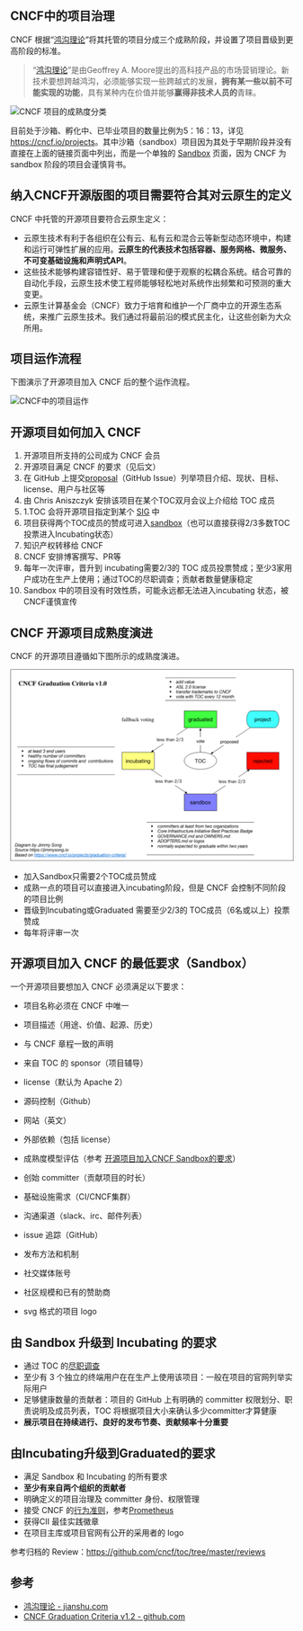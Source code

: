 ## CNCF中的项目治理

CNCF 根据“[鸿沟理论](https://www.jianshu.com/p/a305fa93580b)”将其托管的项目分成三个成熟阶段，并设置了项目晋级到更高阶段的标准。

> “[鸿沟理论](https://www.jianshu.com/p/a305fa93580b)”是由Geoffrey A. Moore提出的高科技产品的市场营销理论。新技术要想跨越鸿沟，必须能够实现一些跨越式的发展，**拥有某一些以前不可能实现的功能**，具有某种内在价值并能够**赢得非技术人员的**青睐。

![CNCF 项目的成熟度分类](https://ws1.sinaimg.cn/large/006tNc79ly1g1yzc5xre6j30o20a8q3t.jpg)

目前处于沙箱、孵化中、已毕业项目的数量比例为5：16：13，详见 <https://cncf.io/projects>。其中沙箱（sandbox）项目因为其处于早期阶段并没有直接在上面的链接页面中列出，而是一个单独的 [Sandbox](https://www.cncf.io/sandbox-projects/) 页面，因为 CNCF 为 sandbox 阶段的项目会谨慎背书。

## 纳入CNCF开源版图的项目需要符合其对云原生的定义

CNCF 中托管的开源项目要符合云原生定义：

- 云原生技术有利于各组织在公有云、私有云和混合云等新型动态环境中，构建和运行可弹性扩展的应用。**云原生的代表技术包括容器、服务网格、微服务、不可变基础设施和声明式API**。
- 这些技术能够构建容错性好、易于管理和便于观察的松耦合系统。结合可靠的自动化手段，云原生技术使工程师能够轻松地对系统作出频繁和可预测的重大变更。
- 云原生计算基金会（CNCF）致力于培育和维护一个厂商中立的开源生态系统，来推广云原生技术。我们通过将最前沿的模式民主化，让这些创新为大众所用。

## 项目运作流程

下图演示了开源项目加入 CNCF 后的整个运作流程。

![CNCF中的项目运作](https://ws4.sinaimg.cn/large/006tNc79ly1g1yz80ag98j31cs0n2gr7.jpg)

## 开源项目如何加入 CNCF

1. 开源项目所支持的公司成为 CNCF 会员
2. 开源项目满足 CNCF 的要求（见后文）
3. 在 GitHub 上提交[proposal](https://github.com/cncf/toc/issues/113)（GitHub Issue）列举项目介绍、现状、目标、license、用户与社区等
4. 由 Chris Aniszczyk 安排该项目在某个TOC双月会议上介绍给 TOC 成员
5. 1.TOC 会将开源项目指定到某个 [SIG](cncf-sig.md) 中
6. 项目获得两个TOC成员的赞成可进入[sandbox](https://github.com/cncf/toc/blob/master/process/sandbox.md)（也可以直接获得2/3多数TOC 投票进入Incubating状态）
7. 知识产权转移给 CNCF
8. CNCF 安排博客撰写、PR等
9. 每年一次评审，晋升到 incubating需要2/3的 TOC 成员投票赞成；至少3家用户成功在生产上使用；通过TOC的尽职调查；贡献者数量健康稳定
10. Sandbox 中的项目没有时效性质，可能永远都无法进入incubating 状态，被CNCF谨慎宣传

## CNCF 开源项目成熟度演进

CNCF 的开源项目遵循如下图所示的成熟度演进。

![CNCF项目成熟度级别](../images/cncf-graduation-criteria-v2.jpg)

- 加入Sandbox只需要2个TOC成员赞成
- 成熟一点的项目可以直接进入incubating阶段，但是 CNCF 会控制不同阶段的项目比例
- 晋级到Incubating或Graduated 需要至少2/3的 TOC成员（6名或以上）投票赞成
- 每年将评审一次

## 开源项目加入 CNCF 的最低要求（Sandbox）

一个开源项目要想加入 CNCF 必须满足以下要求：

- 项目名称必须在 CNCF 中唯一

- 项目描述（用途、价值、起源、历史）

- 与 CNCF 章程一致的声明

- 来自 TOC 的 sponsor（项目辅导）

- license（默认为 Apache 2）

- 源码控制（Github）

- 网站（英文）

- 外部依赖（包括 license）

- 成熟度模型评估（参考 [开源项目加入CNCF Sandbox的要求](cncf-sandbox-criteria.md)）
- 创始 committer（贡献项目的时长）
- 基础设施需求（CI/CNCF集群）
- 沟通渠道（slack、irc、邮件列表）
- issue 追踪（GitHub）
- 发布方法和机制
- 社交媒体账号
- 社区规模和已有的赞助商
-  svg 格式的项目 logo

## 由 Sandbox 升级到 Incubating 的要求

- 通过 TOC 的[尽职调查](https://github.com/cncf/toc/blob/master/process/due-diligence-guidelines.md)
- 至少有 3 个独立的终端用户在在生产上使用该项目：一般在项目的官网列举实际用户
- 足够健康数量的贡献者：项目的 GitHub 上有明确的 committer 权限划分、职责说明及成员列表，TOC 将根据项目大小来确认多少committer才算健康
- **展示项目在持续进行、良好的发布节奏、贡献频率十分重要**


## 由Incubating升级到Graduated的要求

- 满足 Sandbox 和 Incubating 的所有要求
- **至少有来自两个组织的贡献者**
- 明确定义的项目治理及 committer 身份、权限管理
- 接受 CNCF 的[行为准则](https://github.com/cncf/foundation/blob/master/code-of-conduct.md)，参考[Prometheus](https://bestpractices.coreinfrastructure.org/en/projects/486)
- 获得CII 最佳实践徽章
- 在项目主库或项目官网有公开的采用者的 logo

参考归档的 Review：https://github.com/cncf/toc/tree/master/reviews

## 参考

- [鸿沟理论 - jianshu.com](https://www.jianshu.com/p/a305fa93580b)
- [CNCF Graduation Criteria v1.2 - github.com](https://github.com/cncf/toc/blob/master/process/graduation_criteria.adoc)